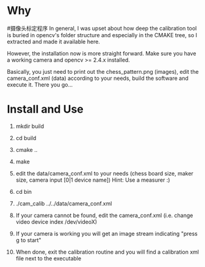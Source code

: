 Why
====
#摄像头标定程序
In general, I was upset about how deep the calibration tool 
is buried in opencv's folder structure and especially in
the CMAKE tree, so I extracted and made it available here.

However, the installation now is more straight forward. 
Make sure you have a working camera and opencv >= 2.4.x installed.

Basically, you just need to print out the chess_pattern.png (images), 
edit the camera_conf.xml (data) according to your needs, build the 
software and execute it. There you go... 

Install and Use
================

1) mkdir build

2) cd build

3) cmake ..

4) make

5) edit the data/camera_conf.xml to your needs (chess board size, maker size, camera input [0|1 device name])
   Hint: Use a measurer :)

6) cd bin

7) ./cam_calib ../../data/camera_conf.xml

8) If your camera cannot be found, edit the camera_conf.xml (i.e. change video device index /dev/videoX)

9) If your camera is working you will get an image stream indicating "press g to start"

10) When done, exit the calibration routine and you will find a calibration xml file next to the executable
